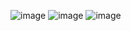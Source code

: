 ![image](https://github.com/RohitMaury/ui_ux_gym/assets/94255604/2f376ad8-d042-4f59-8fca-b87537ed01a5)
![image](https://github.com/RohitMaury/ui_ux_gym/assets/94255604/efa1007a-ef08-4ab1-8eaf-119be5563e91)
![image](https://github.com/RohitMaury/ui_ux_gym/assets/94255604/ecbcb8fd-03af-40fc-856e-cc3deb4b1fbc)
